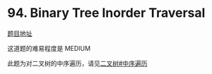# 94. Binary Tree Inorder Traversal

[题目地址](https://leetcode.com/problems/binary-tree-inorder-traversal/)

这道题的难易程度是 MEDIUM 

此题为对二叉树的中序遍历，请见[二叉树#中序遍历](https://github.com/objchris/LeetCodePearl/tree/master/Binary%20Tree#%E4%B8%AD%E5%BA%8F%E9%81%8D%E5%8E%86)